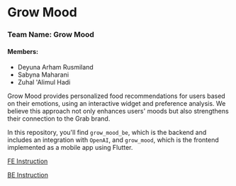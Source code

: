 # Grow Mood
### Team Name: Grow Mood
#### Members:
- Deyuna Arham Rusmiland
- Sabyna Maharani
- Zuhal 'Alimul Hadi

Grow Mood provides personalized food recommendations for users based on their emotions, using an interactive widget and preference analysis. We believe this approach not only enhances users' moods but also strengthens their connection to the Grab brand.

In this repository, you'll find `grow_mood_be`, which is the backend and includes an integration with `OpenAI`, and `grow_mood`, which is the frontend implemented as a mobile app using Flutter.

[FE Instruction](https://github.com/sabynn/grow_mood/blob/master/README.md)

[BE Instruction](https://github.com/zuhalal/grow_mood_be/blob/main/README.md)
